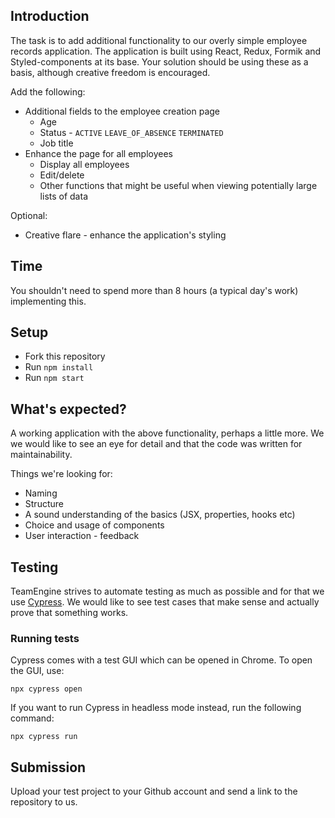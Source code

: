 ## Introduction

The task is to add additional functionality to our overly simple employee records application. The application is built using React, Redux, Formik and Styled-components at its base. Your solution should be using these as a basis, although creative freedom is encouraged.

Add the following:

- Additional fields to the employee creation page
  - Age
  - Status - `ACTIVE` `LEAVE_OF_ABSENCE` `TERMINATED`
  - Job title
- Enhance the page for all employees
  - Display all employees
  - Edit/delete
  - Other functions that might be useful when viewing potentially large lists of data

Optional:

- Creative flare - enhance the application's styling

## Time

You shouldn't need to spend more than 8 hours (a typical day's work) implementing this.

## Setup

- Fork this repository
- Run `npm install`
- Run `npm start`

## What's expected?

A working application with the above functionality, perhaps a little more. We we would like to see an eye for detail and that the code was written for maintainability.

Things we're looking for:

- Naming
- Structure
- A sound understanding of the basics (JSX, properties, hooks etc)
- Choice and usage of components
- User interaction - feedback

## Testing

TeamEngine strives to automate testing as much as possible and for that we use [Cypress](https://www.cypress.io/). We would like to see test cases that make sense and actually prove that something works.

### Running tests

Cypress comes with a test GUI which can be opened in Chrome. To open the GUI, use:
```
npx cypress open
```

If you want to run Cypress in headless mode instead, run the following command:
```
npx cypress run
```

## Submission

Upload your test project to your Github account and send a link to the repository to us.
